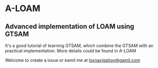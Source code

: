 # A-LOAM
## Advanced implementation of LOAM using GTSAM

It's a good tutorial of learning GTSAM, which combine the GTSAM with an practical implementation. More details could be found in A-LOAM


Welcome to create a issue or eamil me at lsxnavigation@gamil.com
